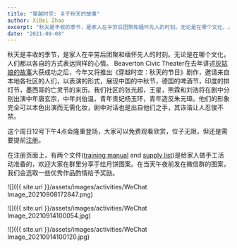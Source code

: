 ```yaml
---
title: "穿越时空: 关于秋天的故事"
author: XiBei Zhao
excerpt: "秋天是丰收的季节，是家人在辛劳后团聚和缅怀先人的时刻。无论是在哪个文化，人们都以各自的方式表达同样的心情。 Beaverton Civic Theater在去年讲述灰姑娘的故事大获成功之后，今年又将推出《穿越时空：秋天的节日》剧作，邀请来自本地各社区的人们，以表演的形式，展现中国的中秋节，德国的啤酒节，印度的排灯节，墨西哥的亡灵节的来历。"
date: "2021-09-08"
---
```


秋天是丰收的季节，是家人在辛劳后团聚和缅怀先人的时刻。无论是在哪个文化，人们都以各自的方式表达同样的心情。 Beaverton Civic Theater在去年讲述[灰姑娘的故事](http://www.beavertoncivictheatre.org/cinderella-project.html)大获成功之后，今年又将推出《穿越时空：秋天的节日》剧作，邀请来自本地各社区的人们，以表演的形式，展现中国的中秋节，德国的啤酒节，印度的排灯节，墨西哥的亡灵节的来历。我们社区的张光超，王星，熊霖和刘浩将在剧中分别出演中年唐玄宗，中年刘伯温，青年贵妃杨玉环，青年造反朱元璋。他们的形象完全可以本色出演而无需化妆，剧中对话也是出自他们之手，其诙谐让人忍俊不禁。

这个周日12号下午4点会隆重登场，大家可以免费观看欣赏，位子无限，但还是需要提前[注册](http://www.beavertoncivictheatre.org/time-travelers-fall-festivals.html)。

在注册页面上，有两个文件([training manual](http://www.beavertoncivictheatre.org/uploads/1/0/4/6/10469435/time_travelers_fall_festival_training_manual.pdf) and [supply list](http://www.beavertoncivictheatre.org/uploads/1/0/4/6/10469435/fall_festivals_mission_supply_list.pdf))是给家人做手工活动准备的，欢迎大家在群里分享手绘月饼图案。在当天午夜前发在微信群的图案，我们会选取一些优秀作品酌情给予奖励。

![]({{ site.url }}/assets/images/activities/WeChat Image_20210908172847.png)

![]({{ site.url }}/assets/images/activities/WeChat Image_20210914100054.jpg)

![]({{ site.url }}/assets/images/activities/WeChat Image_20210914100120.jpg)
